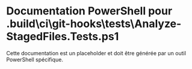 # Documentation PowerShell pour .build\ci\git-hooks\tests\Analyze-StagedFiles.Tests.ps1

Cette documentation est un placeholder et doit être générée par un outil PowerShell spécifique.
